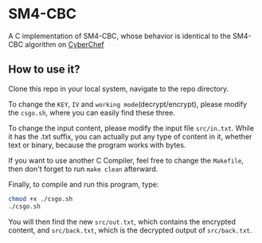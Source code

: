 # SM4-CBC

A C implementation of SM4-CBC, whose behavior is identical to the SM4-CBC algorithm on [CyberChef](https://gchq.github.io/CyberChef)

## How to use it?

Clone this repo in your local system, navigate to the repo directory.

To change the `KEY`, `IV` and `working mode`(decrypt/encrypt), please modify the `csgo.sh`, where you can easily find these three.

To change the input content, please modify the input file `src/in.txt`. While it has the .txt suffix, you can actually put any type of content in it, whether text or binary, because the program works with bytes.

If you want to use another C Compiler, feel free to change the `Makefile`, then don't forget to run `make clean` afterward.

Finally, to compile and run this program, type:

```sh
chmod +x ./csgo.sh
./csgo.sh
```

You will then find the new `src/out.txt`, which contains the encrypted content, and `src/back.txt`, which is the decrypted output of `src/back.txt`.
